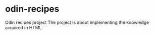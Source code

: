 # odin-recipes
Odin recipes project
The project is about implementing the knowledge acquired in HTML.